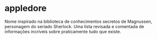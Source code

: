 # appledore
 Nome inspirado na biblioteca de conhecimentos secretos de Magnussen, personagem do seriado Sherlock.  Uma lista revisada e comentada de informações incríveis sobre praticamente tudo que existe.
